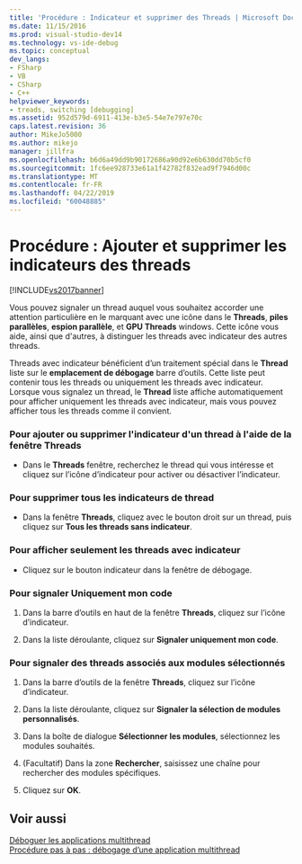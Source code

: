 ```yaml
---
title: 'Procédure : Indicateur et supprimer des Threads | Microsoft Docs'
ms.date: 11/15/2016
ms.prod: visual-studio-dev14
ms.technology: vs-ide-debug
ms.topic: conceptual
dev_langs:
- FSharp
- VB
- CSharp
- C++
helpviewer_keywords:
- treads, switching [debugging]
ms.assetid: 952d579d-6911-413e-b3e5-54e7e797e70c
caps.latest.revision: 36
author: MikeJo5000
ms.author: mikejo
manager: jillfra
ms.openlocfilehash: b6d6a49dd9b90172686a90d92e6b630dd70b5cf0
ms.sourcegitcommit: 1fc6ee928733e61a1f42782f832ead9f7946d00c
ms.translationtype: MT
ms.contentlocale: fr-FR
ms.lasthandoff: 04/22/2019
ms.locfileid: "60048885"
---
```

# <a name="how-to-flag-and-unflag-threads"></a>Procédure : Ajouter et supprimer les indicateurs des threads
[!INCLUDE[vs2017banner](../includes/vs2017banner.md)]

Vous pouvez signaler un thread auquel vous souhaitez accorder une attention particulière en le marquant avec une icône dans le **Threads**, **piles parallèles**, **espion parallèle**, et **GPU Threads** windows. Cette icône vous aide, ainsi que d'autres, à distinguer les threads avec indicateur des autres threads.  
  
 Threads avec indicateur bénéficient d’un traitement spécial dans le **Thread** liste sur le **emplacement de débogage** barre d’outils. Cette liste peut contenir tous les threads ou uniquement les threads avec indicateur. Lorsque vous signalez un thread, le **Thread** liste affiche automatiquement pour afficher uniquement les threads avec indicateur, mais vous pouvez afficher tous les threads comme il convient.  
  
### <a name="to-flag-or-unflag-a-thread-by-using-the-threads-window"></a>Pour ajouter ou supprimer l'indicateur d'un thread à l'aide de la fenêtre Threads  
  
- Dans le **Threads** fenêtre, recherchez le thread qui vous intéresse et cliquez sur l’icône d’indicateur pour activer ou désactiver l’indicateur.  
  
### <a name="to-unflag-all-threads"></a>Pour supprimer tous les indicateurs de thread  
  
- Dans la fenêtre **Threads**, cliquez avec le bouton droit sur un thread, puis cliquez sur **Tous les threads sans indicateur**.  
  
### <a name="to-display-only-flagged-threads"></a>Pour afficher seulement les threads avec indicateur  
  
- Cliquez sur le bouton indicateur dans la fenêtre de débogage.  
  
### <a name="to-flag-just-my-code"></a>Pour signaler Uniquement mon code  
  
1. Dans la barre d’outils en haut de la fenêtre **Threads**, cliquez sur l’icône d’indicateur.  
  
2. Dans la liste déroulante, cliquez sur **Signaler uniquement mon code**.  
  
### <a name="to-flag-threads-that-are-associated-with-selected-modules"></a>Pour signaler des threads associés aux modules sélectionnés  
  
1. Dans la barre d’outils de la fenêtre **Threads**, cliquez sur l’icône d’indicateur.  
  
2. Dans la liste déroulante, cliquez sur **Signaler la sélection de modules personnalisés**.  
  
3. Dans la boîte de dialogue **Sélectionner les modules**, sélectionnez les modules souhaités.  
  
4. (Facultatif) Dans la zone **Rechercher**, saisissez une chaîne pour rechercher des modules spécifiques.  
  
5. Cliquez sur **OK**.  
  
## <a name="see-also"></a>Voir aussi  
 [Déboguer les applications multithread](../debugger/debug-multithreaded-applications-in-visual-studio.md)   
 [Procédure pas à pas : débogage d’une application multithread](../debugger/walkthrough-debugging-a-multithreaded-application.md)
